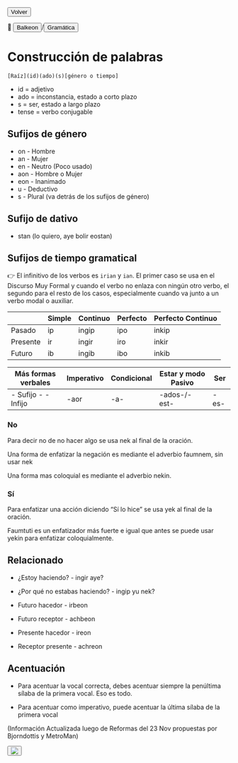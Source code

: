 <button class="button-82-pushable" role="button" onclick="history.back()">
  <span class="button-82-shadow"></span>
  <span class="button-82-edge"></span>
  <span class="button-82-front text">
  Volver
 </span> </button>

📂 <button class="button-16" role="button" onclick="location.href='../../index'">Balkeon</button>/<button class="button-16" role="button" onclick="location.href='../index'">Gramática</button>

# Construcción de palabras

`[Raíz](id)(ado)(s)[género o tiempo]`
- id = adjetivo
- ado = inconstancia, estado a corto plazo
- s = ser, estado a largo plazo
- tense = verbo conjugable

## Sufijos de género
- on - Hombre
- an - Mujer
- en - Neutro (Poco usado)
- aon - Hombre o Mujer
- eon - Inanimado
- u - Deductivo
- s - Plural (va detrás de los sufijos de género)

## Sufijo de dativo
- stan (lo quiero, aye bolir eostan)

## Sufijos de tiempo gramatical

👉 El infinitivo de los verbos es `irian` y `ian`. El primer caso se usa en el Discurso Muy Formal y cuando el verbo no enlaza con ningún otro verbo, el segundo para el resto de los casos, especialmente cuando va junto a un verbo modal o auxiliar.

|          | Simple | Continuo | Perfecto | Perfecto Continuo |
| -------- | ------ | -------- | -------- | ----------------- |
| Pasado   | ip    | ingip   | ipo      | inkip            |
| Presente | ir     | ingir     | iro      | inkir              |
| Futuro   | ib    | ingib   | ibo      | inkib            |

| Más formas verbales   | Imperativo | Condicional | Estar y modo Pasivo | Ser   |
| --------------------- | ---------- | ----------- | ------------------- | ----- |
| \- Sufijo \- \- Infijo | \-aor      | \-a-        | \-ados-/\-est\-            | \-es- |

### No

Para decir no de no hacer algo se usa nek al final de la oración.

Una forma de enfatizar la negación es mediante el adverbio faumnem, sin usar nek

Una forma mas coloquial es mediante el adverbio nekin.

### Sí

Para enfatizar una acción diciendo “Sí lo hice” se usa yek al final de la oración.

Faumtuti es un enfatizador más fuerte e igual que antes se puede usar yekin para enfatizar coloquialmente.

## Relacionado

- ¿Estoy haciendo? - ingir aye?
- ¿Por qué no estabas haciendo? - ingip yu nek?

- Futuro hacedor - irbeon
- Futuro receptor - achbeon
- Presente hacedor - ireon
- Receptor presente - achreon

## Acentuación

- Para acentuar la vocal correcta, debes acentuar siempre la penúltima sílaba de la primera vocal. Eso es todo.

- Para acentuar como imperativo, puede acentuar la última sílaba de la primera vocal

(Información Actualizada luego de Reformas del 23 Nov propuestas por Bjorndottis y MetroMan)

<button class="button-17" role="button" onclick="langRedirect('es')"><img src="https://img.icons8.com/?size=35&id=95094&format=png&color=000000"/></button> 
